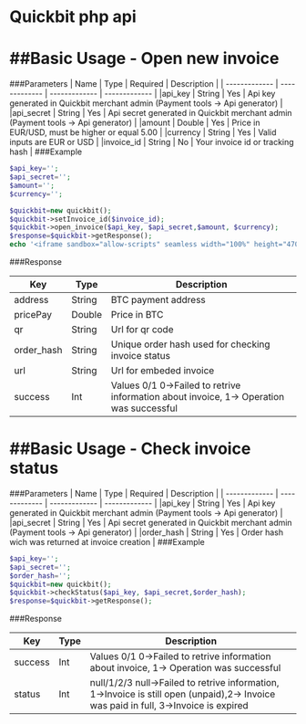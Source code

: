 Quickbit php api
=======

##Basic Usage - Open new invoice
=======
###Parameters
| Name  | Type | Required | Description |
| ------------- | ------------- | ------------- | ------------- |
|api_key  | String | Yes | Api key generated in Quickbit merchant admin (Payment tools -> Api generator) |
|api_secret  | String | Yes | Api secret generated in Quickbit merchant admin (Payment tools -> Api generator) |
|amount  | Double | Yes | Price in EUR/USD, must be higher or equal 5.00 |
|currency  | String | Yes | Valid inputs are EUR or USD |
|invoice_id  | String | No | Your invoice id or tracking hash |
###Example
```PHP
$api_key='';
$api_secret='';
$amount='';
$currency='';

$quickbit=new quickbit();
$quickbit->setInvoice_id($invoice_id);
$quickbit->open_invoice($api_key, $api_secret,$amount, $currency);
$response=$quickbit->getResponse();
echo '<iframe sandbox="allow-scripts" seamless width="100%" height="470px" src="'.$response['url'].'"></iframe>';
```
###Response

| Key | Type | Description |
| ------------- | ------------- | ------------- |
|address  | String | BTC payment address |
|pricePay  | Double | Price in BTC |
|qr  | String | Url for qr code |
|order_hash  | String | Unique order hash used for checking invoice status |
|url  | String | Url for embeded invoice |
|success  | Int | Values 0/1 0->Failed to retrive information about invoice, 1-> Operation was successful |

##Basic Usage - Check invoice status
=======
###Parameters
| Name  | Type | Required | Description |
| ------------- | ------------- | ------------- | ------------- |
|api_key  | String | Yes | Api key generated in Quickbit merchant admin (Payment tools -> Api generator) |
|api_secret  | String | Yes | Api secret generated in Quickbit merchant admin (Payment tools -> Api generator) |
|order_hash  | String | Yes | Order hash wich was returned at invoice creation |
###Example
```PHP
$api_key='';
$api_secret='';
$order_hash='';
$quickbit=new quickbit();
$quickbit->checkStatus($api_key, $api_secret,$order_hash);
$response=$quickbit->getResponse();
```
###Response

| Key | Type | Description |
| ------------- | ------------- | ------------- |
|success  | Int | Values 0/1 0->Failed to retrive information about invoice, 1-> Operation was successful |
|status  | Int | null/1/2/3 null->Failed to retrive information, 1->Invoice is still open (unpaid),2-> Invoice was paid in full, 3->Invoice is expired |
